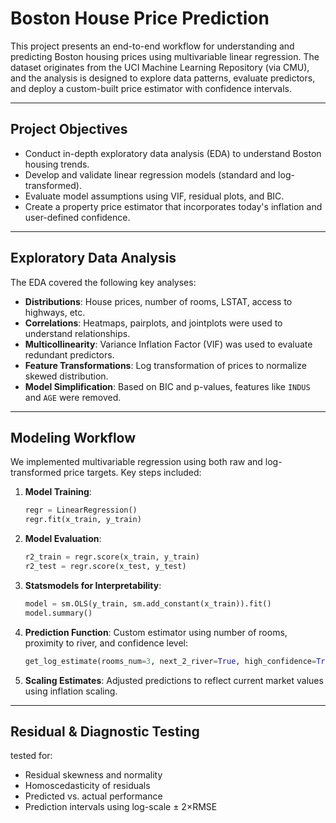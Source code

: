 #  Boston House Price Prediction

This project presents an end-to-end workflow for understanding and predicting Boston housing prices using multivariable linear regression. The dataset originates from the UCI Machine Learning Repository (via CMU), and the analysis is designed to explore data patterns, evaluate predictors, and deploy a custom-built price estimator with confidence intervals.

---

##  Project Objectives

- Conduct in-depth exploratory data analysis (EDA) to understand Boston housing trends.
- Develop and validate linear regression models (standard and log-transformed).
- Evaluate model assumptions using VIF, residual plots, and BIC.
- Create a property price estimator that incorporates today's inflation and user-defined confidence.

---

##  Exploratory Data Analysis

The EDA covered the following key analyses:

- **Distributions**: House prices, number of rooms, LSTAT, access to highways, etc.
- **Correlations**: Heatmaps, pairplots, and jointplots were used to understand relationships.
- **Multicollinearity**: Variance Inflation Factor (VIF) was used to evaluate redundant predictors.
- **Feature Transformations**: Log transformation of prices to normalize skewed distribution.
- **Model Simplification**: Based on BIC and p-values, features like `INDUS` and `AGE` were removed.

---

##  Modeling Workflow

We implemented multivariable regression using both raw and log-transformed price targets. Key steps included:

1. **Model Training**:
    ```python
    regr = LinearRegression()
    regr.fit(x_train, y_train)
    ```

2. **Model Evaluation**:
    ```python
    r2_train = regr.score(x_train, y_train)
    r2_test = regr.score(x_test, y_test)
    ```

3. **Statsmodels for Interpretability**:
    ```python
    model = sm.OLS(y_train, sm.add_constant(x_train)).fit()
    model.summary()
    ```

4. **Prediction Function**:
    Custom estimator using number of rooms, proximity to river, and confidence level:
    ```python
    get_log_estimate(rooms_num=3, next_2_river=True, high_confidence=True)
    ```

5. **Scaling Estimates**:
    Adjusted predictions to reflect current market values using inflation scaling.

---

##  Residual & Diagnostic Testing

tested for:

- Residual skewness and normality
- Homoscedasticity of residuals
- Predicted vs. actual performance
- Prediction intervals using log-scale ± 2×RMSE


